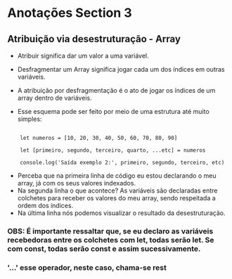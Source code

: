 # Anotações Section 3
## Atribuição via desestruturação - Array

- Atribuir significa dar um valor a uma variável.

- Desfragmentar um Array significa jogar cada um dos índices em outras variáveis. 

- A atribuição por desfragmentação é o ato de jogar os índices de um array dentro de variáveis.

- Esse esquema pode ser feito por meio de uma estrutura até muito simples: </br>
<code>
    let numeros = [10, 20, 30, 40, 50, 60, 70, 80, 90] </br>
    let [primeiro, segundo, terceiro, quarto, ...etc] = numeros </br>
    console.log('Saída exemplo 2:', primeiro, segundo, terceiro, etc)
</code>

- Perceba que na primeira linha de código eu estou declarando o meu array, já com os seus valores indexados.
- Na segunda linha o que acontece? As variáveis são declaradas entre colchetes para receber os valores do meu array, sendo respeitada a ordem dos índices.
- Na última linha nós podemos visualizar o resultado da desestruturação.

</hr>

### OBS: É importante ressaltar que, se eu declaro as variáveis recebedoras entre os colchetes com let, todas serão let. Se com const, todas serão const e assim sucessivamente. 

### '...' esse operador, neste caso, chama-se rest

